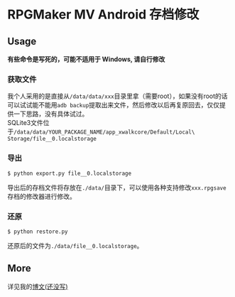# RPGMaker MV Android 存档修改

## Usage
**有些命令是写死的，可能不适用于 Windows, 请自行修改**
### 获取文件
我个人采用的是直接从`/data/data/xxx`目录里拿（需要root），如果没有root的话可以试试能不能用`adb backup`提取出来文件，然后修改以后再复原回去，仅仅提供一下思路，没有具体试过。  
SQLite3文件位于`/data/data/YOUR_PACKAGE_NAME/app_xwalkcore/Default/Local\ Storage/file__0.localstorage`
### 导出
```shell
$ python export.py file__0.localstorage
```
导出后的存档文件将存放在`./data/`目录下，可以使用各种支持修改`xxx.rpgsave`存档的修改器进行修改。
### 还原
```shell
$ python restore.py
```
还原后的文件为`./data/file__0.localstorage`。

## More
详见我的[博文(还没写)]()
